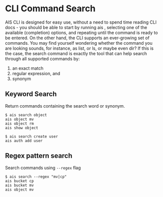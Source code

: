 # CLI Command Search

AIS CLI is designed for easy use, without a need to spend time reading CLI docs - you should be able to start by running ais <TAB-TAB>, selecting one of the available (completion) options, and repeating until the command is ready to be entered.
On the other hand, the CLI supports an ever-growing set of commands. You may find yourself wondering whether the command you are looking sounds, for instance, as list, or ls, or maybe even dir?
If this is the case, the search command is exactly the tool that can help search through all supported commands by:
1. an exact match
2. regular expression, and
3. synonym

## Keyword Search

Return commands containing the search word or synonym. 

```command
$ ais search object
ais object mv
ais object rm
ais show object

$ ais search create user
ais auth add user
```

## Regex pattern search

Search commands using `--regex` flag

```command 
$ ais search --regex "mv|cp"
ais bucket cp
ais bucket mv
ais object mv
```
